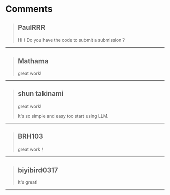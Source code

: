 # Comments 

> ## PaulRRR
> 
> Hi！Do you have the code to submit a submission？
> 
> 
> 


---

> ## Mathama
> 
> great work!
> 
> 
> 


---

> ## shun takinami
> 
> great work!
> 
> It's so simple and easy too start using LLM.
> 
> 
> 


---

> ## BRH103
> 
> great work！
> 
> 
> 


---

> ## biyibird0317
> 
> It's great!
> 
> 
> 


---

